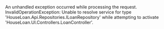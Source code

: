 An unhandled exception occurred while processing the request.
InvalidOperationException: Unable to resolve service for type 'HouseLoan.Api.Repositories.ILoanRepository' while attempting to activate 'HouseLoan.UI.Controllers.LoanController'.
